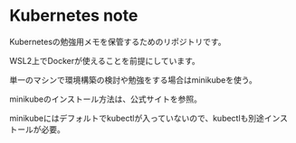 # Kubernetes note
Kubernetesの勉強用メモを保管するためのリポジトリです。

WSL2上でDockerが使えることを前提にしています。

単一のマシンで環境構築の検討や勉強をする場合はminikubeを使う。

minikubeのインストール方法は、公式サイトを参照。

minikubeにはデフォルトでkubectlが入っていないので、kubectlも別途インストールが必要。